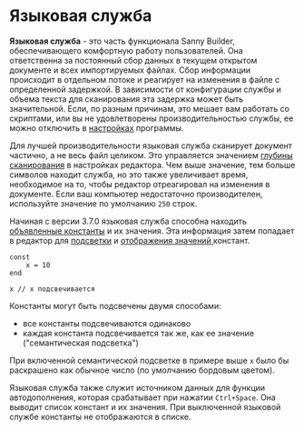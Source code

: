 # Языковая служба

**Языковая служба** - это часть функционала Sanny Builder, обеспечивающего комфортную работу пользователей. Она ответственна за постоянный сбор данных в текущем открытом документе и всех импортируемых файлах. Сбор информации происходит в отдельном потоке и реагирует на изменения в файле с определенной задержкой. В зависимости от конфигурации службы и объема текста для сканирования эта задержка может быть значительной. Если, по разным причинам, это мешает вам работать со скриптами, или вы не удовлетворены производительностью службы, ее можно отключить в [настройках](options/editor.md#nastroiki) программы.

Для лучшей производительности языковая служба сканирует документ частично, а не весь файл целиком. Это управляется значением [глубины сканирования](options/editor.md#glubina-prosmotra-koda) в настройках редактора. Чем выше значение, тем больше символов находит служба, но это также увеличивает время, необходимое на то, чтобы редактор отреагировал на изменения в документе. Если ваш компьютер недостаточно производителен, используйте значение по умолчанию `250` строк.

Начиная с версии 3.7.0 языковая служба способна находить [объявленные константы](../coding/constants.md#obyavlenie-konstant) и их значения. Эта информация затем попадает в редактор для [подсветки](features.md#color-themes) и [отображения значений ](features.md#pokaz-razlichnoi-informacii-o-tekushem-opkode)констант.

```text
const
    x = 10
end

x // x подсвечивается
```

Константы могут быть подсвечены двумя способами:

* все константы подсвечиваются одинаково
* каждая константа подсвечивается так же, как ее значение \("семантическая подсветка"\)

При включенной семантической подсветке в примере выше `x` было бы раскрашено как обычное число \(по умолчанию бордовым цветом\).

Языковая служба также служит источником данных для функции автодополнения, которая срабатывает при нажатии  `Ctrl+Space`. Она выводит список констант и их значения. При выключенной языковой службе константы не отображаются в списке.

